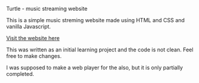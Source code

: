 Turtle - music streaming website

This is a simple music streming website made using HTML and CSS and vanilla Javascript. 

[Visit the website here](https://directorofunskillful.github.io/Turtle---Music-Streaming-Website-/)


This was written as an initial learning project and the code is not clean. Feel free to make changes.

I was supposed to make a web player for the also, but it is only partially completed.
